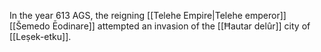 In the year 613 AGS, the reigning [[Telehe Empire|Telehe emperor]] [[Šemedo Ēodinare]] attempted an invasion of the [[Ħautar delûr]] city of [[Leṣek-etku]].